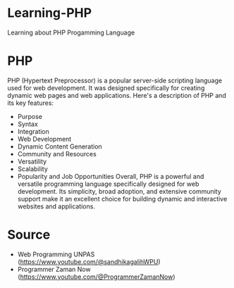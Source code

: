 # Learning-PHP
Learning about PHP Progamming Language

# PHP
PHP (Hypertext Preprocessor) is a popular server-side scripting language used for web development. It was designed specifically for creating dynamic web pages and web applications. Here's a description of PHP and its key features:
- Purpose
- Syntax
- Integration
- Web Development
- Dynamic Content Generation
- Community and Resources
- Versatility
- Scalability
- Popularity and Job Opportunities
Overall, PHP is a powerful and versatile programming language specifically designed for web development. Its simplicity, broad adoption, and extensive community support make it an excellent choice for building dynamic and interactive websites and applications.

# Source
- Web Programming UNPAS (https://www.youtube.com/@sandhikagalihWPU)
- Programmer Zaman Now (https://www.youtube.com/@ProgrammerZamanNow)
